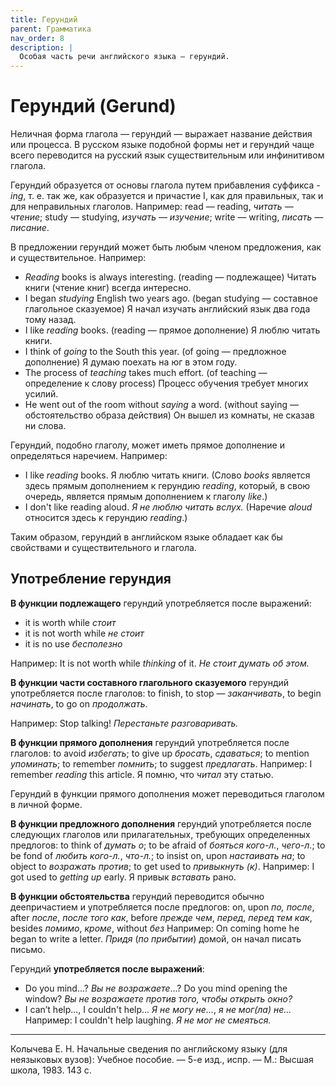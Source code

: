 ```yaml
---
title: Герундий
parent: Грамматика
nav_order: 8
description: |
  Особая часть речи английского языка — герундий.
---
```


# Герундий (Gerund)

Неличная форма глагола — герундий — выражает название действия или
процесса.  В русском языке подобной формы нет и герундий чаще всего
переводится на русский язык существительным или инфинитивом глагола.

Герундий образуется от основы глагола путем прибавления суффикса
*-ing*, т. е. так же, как образуется и причастие I, как для
правильных, так и для неправильных глаголов.  Например: read —
reading, *читать — чтение*; study — studying, *изучать — изучение*;
write — writing, *писать — писание*.

В предложении герундий может быть любым членом предложения, как и
существительное.  Например:
- *Reading* books is always interesting.  (reading — подлежащее)
  Читать книги (чтение книг) всегда интересно.
- I began *studying* English two years ago.  (began studying —
  coставное глагольное сказуемое) Я начал изучать английский язык два
  года тому назад.
- I like *reading* books.  (reading — прямое дополнение) Я люблю
  читать книги.
- I think of *going* to the South this year.  (of going — предложное
  дополнение) Я думаю поехать на юг в этом году.
- The process of *teaching* takes much effort.  (of teaching —
  определение к слову process) Процесс обучения требует многих усилий.
- He went out of the room without *saying* a word.  (without saying —
  обстоятельство образа действия) Он вышел из комнаты, не сказав ни
  слова.

Герундий, подобно глаголу, может иметь прямое дополнение и
определяться наречием.  Например:
- I like *reading* books.  Я люблю читать книги.  (Слово *books*
  является здесь прямым дополнением к герундию *reading*, который, в
  свою очередь, является прямым дополнением к глаголу *like*.)
- I don't like reading aloud.  *Я не люблю читать вслух.* (Наречие
  *aloud* относится здесь к герундию *reading*.)

Таким образом, герундий в английском языке обладает как бы свойствами
и существительного и глагола.


## Употребление герундия

**В функции подлежащего** герундий употребляется после выражений:
- it is worth while *стоит*
- it is not worth while *не стоит*
- it is no use *бесполезно*

Например: It is not worth while *thinking* of it.  *Не стоит думать об
этом.*

**В функции части составного глагольного сказуемого** герундий
употребляется после глаголов: to finish, to stop — *заканчивать*, to
begin *начинать*, to go on *продолжать*.

Например: Stop talking!  *Перестаньте разговаривать.*

**В функции прямого дополнения** герундий употребляется после
глаголов: to avoid *избегать*; to give up *бросать*, *сдаваться*; to
mention *упоминать*; to remember *помнить*; to suggest *предлагать*.
Например: I remember *reading* this article.  Я помню, что *читал* эту
статью.

Герундий в функции прямого дополнения может переводиться глаголом в
личной форме.

**В функции предложного дополнения** герундий употребляется после
следующих глаголов или прилагательных, требующих определенных
предлогов: to think of *думать о*; to be afraid of *бояться кого-л.*,
*чего-л.*; to be fond of *любить кого-л.*, *что-л.*; to insist on,
upon *настаивать на*; to object to *возражать против*; to get used to
*привыкнуть (к)*.  Например: I got used to *getting up* early.  Я
привык *вставать* рано.

**В функции обстоятельства** герундий переводится обычно деепричастием
и употребляется после предлогов: on, upon *по, после*, after *после*,
*после того как*, before *прежде чем*, *перед*, *перед тем как*,
besides *помимо*, *кроме*, without *без* Например: On coming home he
began to write a letter.  *Придя* (*по прибытии*) домой, он начал
писать письмо.

Герундий **употребляется после выражений**:
- Do you mind...? *Вы не возражаете*...?  Do you mind opening the
  window?  *Вы не возражаете против того, чтобы открыть окно?*
- I can’t help..., I couldn't help... *Я не могу не...*, *я не мог(ла)
  не...* Например: I couldn't help laughing.  *Я не мог не смеяться.*


---

Колычева Е. Н.  Начальные сведения по английскому языку (для
неязыковых вузов): Учебное пособие. — 5-е изд., испр. — М.: Высшая
школа, 1983. 143 с.


